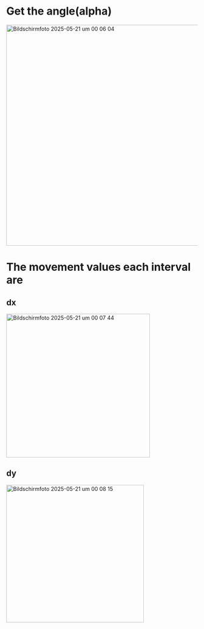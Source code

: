 # Get the angle(alpha)

<img width="581" alt="Bildschirmfoto 2025-05-21 um 00 06 04" src="https://github.com/user-attachments/assets/4a58dfa7-036b-478c-92c5-526a12e5c6eb" />

# The movement values each interval are

## dx

<img width="378" alt="Bildschirmfoto 2025-05-21 um 00 07 44" src="https://github.com/user-attachments/assets/f2b2d3ba-9409-41c8-a62b-182bffadfd8a" />

## dy

<img width="362" alt="Bildschirmfoto 2025-05-21 um 00 08 15" src="https://github.com/user-attachments/assets/6d3224eb-01b9-4534-b3e3-d3eec9047bf0" />
